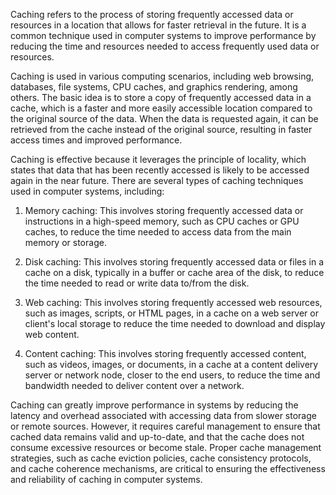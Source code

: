 Caching refers to the process of storing frequently accessed data or resources in a location that allows for faster retrieval in the future. It is a common technique used in computer systems to improve performance by reducing the time and resources needed to access frequently used data or resources.

Caching is used in various computing scenarios, including web browsing, databases, file systems, CPU caches, and graphics rendering, among others. The basic idea is to store a copy of frequently accessed data in a cache, which is a faster and more easily accessible location compared to the original source of the data. When the data is requested again, it can be retrieved from the cache instead of the original source, resulting in faster access times and improved performance.

Caching is effective because it leverages the principle of locality, which states that data that has been recently accessed is likely to be accessed again in the near future. There are several types of caching techniques used in computer systems, including:

1.  Memory caching: This involves storing frequently accessed data or instructions in a high-speed memory, such as CPU caches or GPU caches, to reduce the time needed to access data from the main memory or storage.
    
2.  Disk caching: This involves storing frequently accessed data or files in a cache on a disk, typically in a buffer or cache area of the disk, to reduce the time needed to read or write data to/from the disk.
    
3.  Web caching: This involves storing frequently accessed web resources, such as images, scripts, or HTML pages, in a cache on a web server or client's local storage to reduce the time needed to download and display web content.
    
4.  Content caching: This involves storing frequently accessed content, such as videos, images, or documents, in a cache at a content delivery server or network node, closer to the end users, to reduce the time and bandwidth needed to deliver content over a network.
    

Caching can greatly improve performance in systems by reducing the latency and overhead associated with accessing data from slower storage or remote sources. However, it requires careful management to ensure that cached data remains valid and up-to-date, and that the cache does not consume excessive resources or become stale. Proper cache management strategies, such as cache eviction policies, cache consistency protocols, and cache coherence mechanisms, are critical to ensuring the effectiveness and reliability of caching in computer systems.